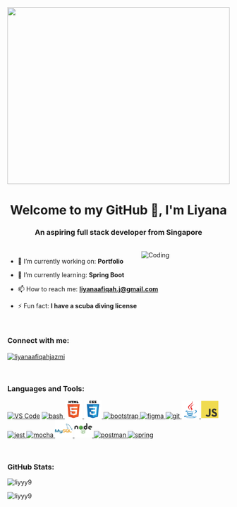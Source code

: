 <img src="https://mir-s3-cdn-cf.behance.net/project_modules/fs/1599d7107019725.5f9d3c7bae636.gif" width="100%" height="400">
<h1 align="center">Welcome to my GitHub 👋, I'm Liyana</h1>
<h3 align="center">An aspiring full stack developer from Singapore</h3>
<br>
<img align="right" alt="Coding" width="200" src="https://art.pixilart.com/sr2712ab0b35ecd.gif">


- 🔭 I’m currently working on: **Portfolio**

- 🌱 I’m currently learning: **Spring Boot**

- 📫 How to reach me: **liyanaafiqah.j@gmail.com**

- ⚡ Fun fact: **I have a scuba diving license**
<br>
<h3 align="left">Connect with me:</h3>
<p align="left">
<a href="https://linkedin.com/in/liyanaafiqahjazmi" target="blank"><img align="center" src="https://raw.githubusercontent.com/rahuldkjain/github-profile-readme-generator/master/src/images/icons/Social/linked-in-alt.svg" alt="liyanaafiqahjazmi" height="30" width="40" /></a>
</p>
<br>
<h3 align="left">Languages and Tools:</h3>
<p align="left"><a href="https://code.visualstudio.com/" rel="nofollow"><img src="https://camo.githubusercontent.com/79ce758faef9c4767251c680f12281766d02a266dc2f754665e47e2d7047a5db/68747470733a2f2f636f64652e76697375616c73747564696f2e636f6d2f6173736574732f696d616765732f636f64652d737461626c652e706e67" width="36" height="36" alt="VS Code" data-canonical-src="https://code.visualstudio.com/assets/images/code-stable.png" style="max-width: 100%;"></a> <a href="https://www.jetbrains.com/idea/" target="_blank" rel="noreferrer"> <img src="https://w7.pngwing.com/pngs/747/41/png-transparent-intellij-macos-bigsur-icon-thumbnail.png" alt="bash" width="40" height="40"/> </a><a href="https://www.w3.org/html/" target="_blank" rel="noreferrer"> <img src="https://raw.githubusercontent.com/devicons/devicon/master/icons/html5/html5-original-wordmark.svg" alt="html5" width="40" height="40"/> </a> <a href="https://www.w3schools.com/css/" target="_blank" rel="noreferrer"> <img src="https://raw.githubusercontent.com/devicons/devicon/master/icons/css3/css3-original-wordmark.svg" alt="css3" width="40" height="40"/> </a> <a href="https://getbootstrap.com" target="_blank" rel="noreferrer"> <img src="https://raw.githubusercontent.com/danielcranney/readme-generator/main/public/icons/skills/bootstrap-colored.svg" alt="bootstrap" width="40" height="40"/> </a>  <a href="https://www.figma.com/" target="_blank" rel="noreferrer"> <img src="https://www.vectorlogo.zone/logos/figma/figma-icon.svg" alt="figma" width="40" height="40"/> </a> <a href="https://git-scm.com/" target="_blank" rel="noreferrer"> <img src="https://www.vectorlogo.zone/logos/git-scm/git-scm-icon.svg" alt="git" width="40" height="40"/> </a>  <a href="https://www.java.com" target="_blank" rel="noreferrer"> <img src="https://raw.githubusercontent.com/devicons/devicon/master/icons/java/java-original.svg" alt="java" width="40" height="40"/> </a> <a href="https://developer.mozilla.org/en-US/docs/Web/JavaScript" target="_blank" rel="noreferrer"> <img src="https://raw.githubusercontent.com/devicons/devicon/master/icons/javascript/javascript-original.svg" alt="javascript" width="40" height="40"/> </a> <a href="https://jestjs.io" target="_blank" rel="noreferrer"> <img src="https://www.vectorlogo.zone/logos/jestjsio/jestjsio-icon.svg" alt="jest" width="40" height="40"/> </a> <a href="https://mochajs.org" target="_blank" rel="noreferrer"> <img src="https://www.vectorlogo.zone/logos/mochajs/mochajs-icon.svg" alt="mocha" width="40" height="40"/> </a> <a href="https://www.mysql.com/" target="_blank" rel="noreferrer"> <img src="https://raw.githubusercontent.com/devicons/devicon/master/icons/mysql/mysql-original-wordmark.svg" alt="mysql" width="40" height="40"/> </a> <a href="https://nodejs.org" target="_blank" rel="noreferrer"> <img src="https://raw.githubusercontent.com/devicons/devicon/master/icons/nodejs/nodejs-original-wordmark.svg" alt="nodejs" width="40" height="40"/> </a> <a href="https://postman.com" target="_blank" rel="noreferrer"> <img src="https://www.vectorlogo.zone/logos/getpostman/getpostman-icon.svg" alt="postman" width="40" height="40"/> </a> <a href="https://spring.io/" target="_blank" rel="noreferrer"> <img src="https://www.vectorlogo.zone/logos/springio/springio-icon.svg" alt="spring" width="40" height="40"/> </a> </p>
<br>
<h3 align="left">GitHub Stats:</h3>
<p><img src="https://github-readme-stats.vercel.app/api/top-langs?username=liyyy9&show_icons=true&locale=en&layout=compact" alt="liyyy9" /></p>

<p><img src="https://github-readme-streak-stats.herokuapp.com/?user=liyyy9&" alt="liyyy9" /></p>

